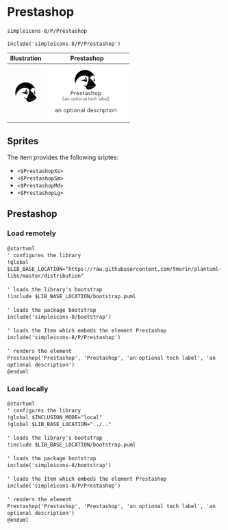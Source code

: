 # Prestashop


```text
simpleicons-8/P/Prestashop
```

```text
include('simpleicons-8/P/Prestashop')
```



| Illustration | Prestashop |
| :---: | :---: |
| ![illustration for Illustration](../../simpleicons-8/P/Prestashop.png) | ![illustration for Prestashop](../../simpleicons-8/P/Prestashop.Local.png) |



## Sprites
The item provides the following sriptes:

- `<$PrestashopXs>`
- `<$PrestashopSm>`
- `<$PrestashopMd>`
- `<$PrestashopLg>`





## Prestashop

### Load remotely
```plantuml
@startuml
' configures the library
!global $LIB_BASE_LOCATION="https://raw.githubusercontent.com/tmorin/plantuml-libs/master/distribution"

' loads the library's bootstrap
!include $LIB_BASE_LOCATION/bootstrap.puml

' loads the package bootstrap
include('simpleicons-8/bootstrap')

' loads the Item which embeds the element Prestashop
include('simpleicons-8/P/Prestashop')

' renders the element
Prestashop('Prestashop', 'Prestashop', 'an optional tech label', 'an optional description')
@enduml
```

### Load locally
```plantuml
@startuml
' configures the library
!global $INCLUSION_MODE="local"
!global $LIB_BASE_LOCATION="../.."

' loads the library's bootstrap
!include $LIB_BASE_LOCATION/bootstrap.puml

' loads the package bootstrap
include('simpleicons-8/bootstrap')

' loads the Item which embeds the element Prestashop
include('simpleicons-8/P/Prestashop')

' renders the element
Prestashop('Prestashop', 'Prestashop', 'an optional tech label', 'an optional description')
@enduml
```

